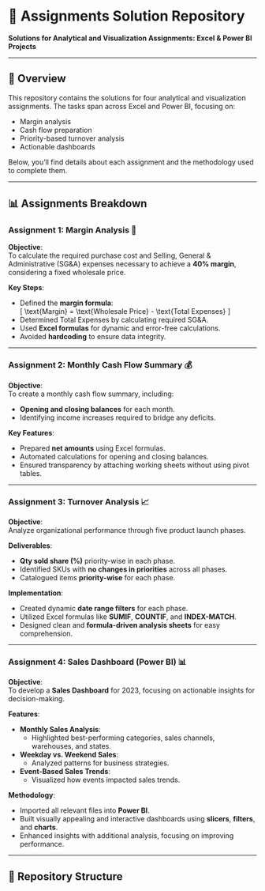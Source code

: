 # 🚀 Assignments Solution Repository  
**Solutions for Analytical and Visualization Assignments: Excel & Power BI Projects**

---

## 📑 Overview  
This repository contains the solutions for four analytical and visualization assignments. The tasks span across Excel and Power BI, focusing on:
- Margin analysis  
- Cash flow preparation  
- Priority-based turnover analysis  
- Actionable dashboards  

Below, you’ll find details about each assignment and the methodology used to complete them.

---

## 📊 Assignments Breakdown  

### **Assignment 1: Margin Analysis** 🧮  
**Objective**:  
To calculate the required purchase cost and Selling, General & Administrative (SG&A) expenses necessary to achieve a **40% margin**, considering a fixed wholesale price.

**Key Steps**:  
- Defined the **margin formula**:  
   \[
   \text{Margin} = \text{Wholesale Price} - \text{Total Expenses}
   \]
- Determined Total Expenses by calculating required SG&A.  
- Used **Excel formulas** for dynamic and error-free calculations.  
- Avoided **hardcoding** to ensure data integrity.

---

### **Assignment 2: Monthly Cash Flow Summary** 💰  
**Objective**:  
To create a monthly cash flow summary, including:
- **Opening and closing balances** for each month.  
- Identifying income increases required to bridge any deficits.

**Key Features**:  
- Prepared **net amounts** using Excel formulas.  
- Automated calculations for opening and closing balances.  
- Ensured transparency by attaching working sheets without using pivot tables.

---

### **Assignment 3: Turnover Analysis** 📈  
**Objective**:  
Analyze organizational performance through five product launch phases.

**Deliverables**:  
- **Qty sold share (%)** priority-wise in each phase.  
- Identified SKUs with **no changes in priorities** across all phases.  
- Catalogued items **priority-wise** for each phase.

**Implementation**:  
- Created dynamic **date range filters** for each phase.  
- Utilized Excel formulas like **SUMIF**, **COUNTIF**, and **INDEX-MATCH**.  
- Designed clean and **formula-driven analysis sheets** for easy comprehension.

---

### **Assignment 4: Sales Dashboard (Power BI)** 📊  
**Objective**:  
To develop a **Sales Dashboard** for 2023, focusing on actionable insights for decision-making.

**Features**:  
- **Monthly Sales Analysis**:  
   - Highlighted best-performing categories, sales channels, warehouses, and states.  
- **Weekday vs. Weekend Sales**:  
   - Analyzed patterns for business strategies.  
- **Event-Based Sales Trends**:  
   - Visualized how events impacted sales trends.

**Methodology**:  
- Imported all relevant files into **Power BI**.  
- Built visually appealing and interactive dashboards using **slicers**, **filters**, and **charts**.  
- Enhanced insights with additional analysis, focusing on improving performance.

---

## 📂 Repository Structure

